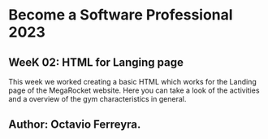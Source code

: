# Become a Software Professional 2023
## WeeK 02: HTML for Langing page
This week we worked creating a basic HTML which works for the Landing page of the MegaRocket website. Here you can take a look of the activities and a overview of the gym characteristics in general.

## Author: Octavio Ferreyra.

